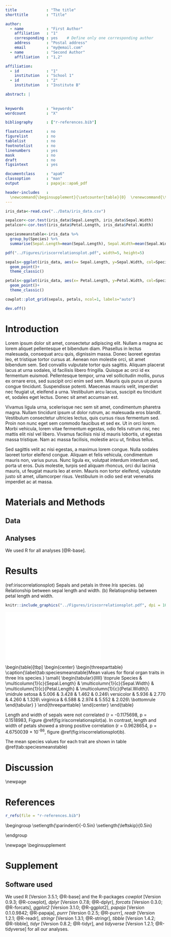 ```yaml
---
title             : "The title"
shorttitle        : "Title"

author: 
  - name          : "First Author"
    affiliation   : "1"
    corresponding : yes    # Define only one corresponding author
    address       : "Postal address"
    email         : "my@email.com"
  - name          : "Second Author"
    affiliation   : "1,2"

affiliation:
  - id            : "1"
    institution   : "School 1"
  - id            : "2"
    institution   : "Institute B"

abstract: |
  
  
keywords          : "keywords"
wordcount         : "X"

bibliography      : ["r-references.bib"]

floatsintext      : no
figurelist        : no
tablelist         : no
footnotelist      : no
linenumbers       : yes
mask              : no
draft             : no
figsintext        : yes

documentclass     : "apa6"
classoption       : "man"
output            : papaja::apa6_pdf

header-includes   : 
  \newcommand{\beginsupplement}{\setcounter{table}{0}  \renewcommand{\thetable}{S\arabic{table}} \setcounter{figure}{0} \renewcommand{\thefigure}{S\arabic{figure}}}
---
```





```r
iris_data<-read.csv("../Data/iris_data.csv")
```


```r
sepalcor<-cor.test(iris_data$Sepal.Length, iris_data$Sepal.Width)
petalcor<-cor.test(iris_data$Petal.Length, iris_data$Petal.Width)

speciesmeanstable<-iris_data %>% 
  group_by(Species) %>%
  summarise(Sepal.Length=mean(Sepal.Length), Sepal.Width=mean(Sepal.Width), Petal.Length=mean(Petal.Length), Petal.Width=mean(Petal.Width))
```


```r
pdf("../Figures/iriscorrelationsplot.pdf", width=5, height=5)

sepals<-ggplot(iris_data, aes(x= Sepal.Length, y=Sepal.Width, col=Species))+
  geom_point()+
  theme_classic()

petals<-ggplot(iris_data, aes(x= Petal.Length, y=Petal.Width, col=Species))+
  geom_point()+
  theme_classic()

cowplot::plot_grid(sepals, petals, ncol=1, labels="auto")

dev.off()
```

# Introduction
Lorem ipsum dolor sit amet, consectetur adipiscing elit. Nullam a magna ac lorem aliquet pellentesque et bibendum diam. Phasellus in lectus malesuada, consequat arcu quis, dignissim massa. Donec laoreet egestas leo, et tristique tortor cursus at. Aenean non molestie orci, sit amet bibendum sem. Sed convallis vulputate tortor quis sagittis. Aliquam placerat lacus at urna sodales, id facilisis libero fringilla. Quisque ac orci id ex fermentum euismod. Pellentesque tempor, urna vel sollicitudin mollis, purus ex ornare eros, sed suscipit orci enim sed sem. Mauris quis purus ut purus congue tincidunt. Suspendisse potenti. Maecenas mauris velit, imperdiet nec feugiat ut, eleifend a urna. Vestibulum arcu lacus, suscipit eu tincidunt et, sodales eget lectus. Donec sit amet accumsan est.

Vivamus ligula urna, scelerisque nec sem sit amet, condimentum pharetra magna. Nullam tincidunt ipsum ut dolor rutrum, ac malesuada eros blandit. Vestibulum consectetur ultricies lectus, quis cursus risus fermentum sed. Proin non nunc eget sem commodo faucibus et sed ex. Ut in orci lorem. Morbi vehicula, lorem vitae fermentum egestas, odio felis rutrum nisi, nec mattis elit nisl vel libero. Vivamus facilisis nisi id mauris lobortis, ut egestas massa tristique. Nam ac massa facilisis, molestie arcu ut, finibus tellus.

Sed sagittis velit ac nisi egestas, a maximus lorem congue. Nulla sodales laoreet tortor eleifend congue. Aliquam et felis vehicula, condimentum mauris non, varius purus. Nunc ligula ex, volutpat interdum interdum sed, porta ut eros. Duis molestie, turpis sed aliquam rhoncus, orci dui lacinia mauris, ut feugiat mauris leo at enim. Mauris non tortor eleifend, vulputate justo sit amet, ullamcorper risus. Vestibulum in odio sed erat venenatis imperdiet ac at massa.

# Materials and Methods
## Data
## Analyses
We used R for all analyses [@R-base].

# Results

(ref:iriscorrelationsplot) Sepals and petals in three _Iris_ species. (a) Relationship between sepal length and width. (b) Relatiopnship between petal length and width.  



```r
knitr::include_graphics("../Figures/iriscorrelationsplot.pdf", dpi = 108)
```

<embed src="../Figures/iriscorrelationsplot.pdf" title="(ref:iriscorrelationsplot)" alt="(ref:iriscorrelationsplot)" width="\textwidth" type="application/pdf" />


\begin{table}[tbp]
\begin{center}
\begin{threeparttable}
\caption{\label{tab:speciesmeanstable}Mean values for floral organ traits in three Iris species.}
\small{
\begin{tabular}{lllll}
\toprule
Species & \multicolumn{1}{c}{Sepal.Length} & \multicolumn{1}{c}{Sepal.Width} & \multicolumn{1}{c}{Petal.Length} & \multicolumn{1}{c}{Petal.Width}\\
\midrule
setosa & 5.006 & 3.428 & 1.462 & 0.246\\
versicolor & 5.936 & 2.770 & 4.260 & 1.326\\
virginica & 6.588 & 2.974 & 5.552 & 2.026\\
\bottomrule
\end{tabular}
}
\end{threeparttable}
\end{center}
\end{table}

Length and width of sepals were not correlated (r = -0.1175698, p = 0.1518983, Figure \@ref(fig:iriscorrelationsplot)a). In contrast, length and width of petals showed a strong positive correlation (r = 0.9628654, p = 4.6750039 &times; 10<sup>-86</sup>, figure \@ref(fig:iriscorrelationsplot)b).

The mean species values for each trait are shown in table \@ref(tab:speciesmeanstable)



# Discussion


\newpage

# References

```r
r_refs(file = "r-references.bib")
```

\begingroup
\setlength{\parindent}{-0.5in}
\setlength{\leftskip}{0.5in}

<div id = "refs"></div>
\endgroup

\newpage
\beginsupplement

# Supplement 

## Software used
We used R [Version 3.5.1; @R-base] and the R-packages *cowplot* [Version 0.9.3; @R-cowplot], *dplyr* [Version 0.7.8; @R-dplyr], *forcats* [Version 0.3.0; @R-forcats], *ggplot2* [Version 3.1.0; @R-ggplot2], *papaja* [Version 0.1.0.9842; @R-papaja], *purrr* [Version 0.2.5; @R-purrr], *readr* [Version 1.2.1; @R-readr], *stringr* [Version 1.3.1; @R-stringr], *tibble* [Version 1.4.2; @R-tibble], *tidyr* [Version 0.8.2; @R-tidyr], and *tidyverse* [Version 1.2.1; @R-tidyverse] for all our analyses.

